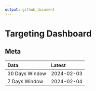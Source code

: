 ```yaml
---
output: github_document
---
```


# Targeting Dashboard



## Meta


|Data           |Latest     |
|:--------------|:----------|
|30 Days Window |2024-02-03 |
|7 Days Window  |2024-02-04 |
